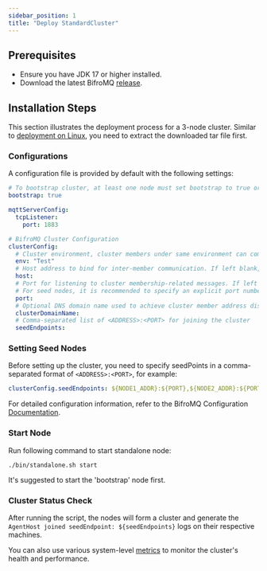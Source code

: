 ```yaml
---
sidebar_position: 1
title: "Deploy StandardCluster"
---
```


## Prerequisites

* Ensure you have JDK 17 or higher installed.
* Download the latest BifroMQ [release](https://github.com/bifromqio/bifromq/releases).

## Installation Steps

This section illustrates the deployment process for a 3-node cluster. Similar to [deployment on Linux](../02_installation/2_linux.md), you need to extract the downloaded tar file first.

### Configurations

A configuration file is provided by default with the following settings:

```yaml
# To bootstrap cluster, at least one node must set bootstrap to true or alternatively configuring RangeBootstrapBalancer in StateStoreConfig
bootstrap: true

mqttServerConfig:
  tcpListener:
    port: 1883

# BifroMQ Cluster Configuration
clusterConfig:
  # Cluster environment, cluster members under same environment can communicate with each other
  env: "Test"
  # Host address to bind for inter-member communication. If left blank, a site-local address will be used if available
  host:
  # Port for listening to cluster membership-related messages. If left blank, the operating system will automatically choose an available port.
  # For seed nodes, it is recommended to specify an explicit port number to simplify the cluster building process.
  port:
  # Optional DNS domain name used to achieve cluster member address discovery, can be used in K8S environment deployment
  clusterDomainName:
  # Comma-separated list of <ADDRESS>:<PORT> for joining the cluster
  seedEndpoints:
```

### Setting Seed Nodes

Before setting up the cluster, you need to specify seedPoints in a comma-separated format of `<ADDRESS>:<PORT>`, for example:

```yaml
clusterConfig.seedEndpoints: ${NODE1_ADDR}:${PORT},${NODE2_ADDR}:${PORT},${NODE3_ADDR}:${PORT}
```
For detailed configuration information, refer to the BifroMQ Configuration [Documentation](../07_admin_guide/01_configuration/1_config_file_manual.md).

### Start Node
Run following command to start standalone node:
```shell
./bin/standalone.sh start
```
It's suggested to start the 'bootstrap' node first.

### Cluster Status Check

After running the script, the nodes will form a cluster and generate the `AgentHost joined seedEndpoint: ${seedEndpoints}` logs on their respective machines.

You can also use various system-level [metrics](../07_admin_guide/03_observability/metrics/intro.md) to monitor the cluster's health and performance.
